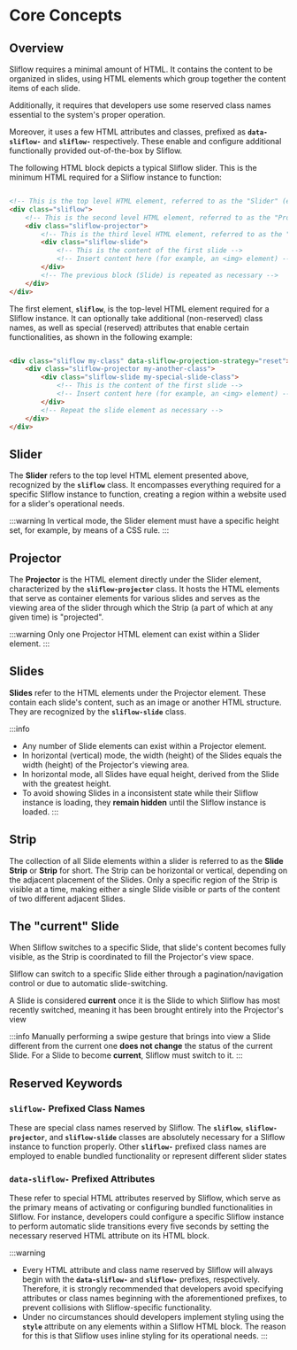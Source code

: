 # Core Concepts

## Overview

Sliflow requires a minimal amount of HTML. It contains the content to be organized in slides, using HTML elements which
group together the content items of each slide.

Additionally, it requires that developers use some reserved class names essential to the system's proper operation.

Moreover, it uses a few HTML attributes and classes, prefixed as **`data-sliflow-`** and **`sliflow-`** respectively. 
These enable and configure additional functionally provided out-of-the-box by Sliflow.

The following HTML block depicts a typical Sliflow slider. This is the minimum HTML required for a Sliflow instance to 
function:

```html

<!-- This is the top level HTML element, referred to as the "Slider" (element) and is unique -->
<div class="sliflow">
    <!-- This is the second level HTML element, referred to as the "Projector" (element) and is unique -->
    <div class="sliflow-projector">
        <!-- This is the third level HTML element, referred to as the "Slide" (element) and can be repeated -->
        <div class="sliflow-slide">
            <!-- This is the content of the first slide -->
            <!-- Insert content here (for example, an <img> element) -->
        </div>
        <!-- The previous block (Slide) is repeated as necessary -->
    </div>
</div>
```

The first element, **`sliflow`**, is the top-level HTML element required for a Sliflow instance. It can optionally take
additional (non-reserved) class names, as well as special (reserved) attributes that enable certain functionalities, as
shown in the following example:

```html

<div class="sliflow my-class" data-sliflow-projection-strategy="reset">
    <div class="sliflow-projector my-another-class">
        <div class="sliflow-slide my-special-slide-class">
            <!-- This is the content of the first slide -->
            <!-- Insert content here (for example, an <img> element) -->
        </div>
        <!-- Repeat the slide element as necessary -->
    </div>
</div>
```

## Slider

The **Slider** refers to the top level HTML element presented above, recognized by the **`sliflow`** class. It
encompasses everything required for a specific Sliflow instance to function, creating a region within a website used for
a slider's operational needs.

:::warning
In vertical mode, the Slider element must have a specific height set, for example, by means of a CSS rule.
:::

## Projector

The **Projector** is the HTML element directly under the Slider element, characterized by the **`sliflow-projector`**
class. It hosts the HTML elements that serve as container elements for various slides and serves as the viewing area
of the slider through which the Strip (a part of which at any given time) is "projected".

:::warning
Only one Projector HTML element can exist within a Slider element.
:::

## Slides

**Slides** refer to the HTML elements under the Projector element. These contain each slide's content, such as an image
or another HTML structure. They are recognized by the **`sliflow-slide`** class.

:::info

- Any number of Slide elements can exist within a Projector element.
- In horizontal (vertical) mode, the width (height) of the Slides equals the width (height) of the Projector's viewing
  area.
- In horizontal mode, all Slides have equal height, derived from the Slide with the greatest height.
- To avoid showing Slides in a inconsistent state while their Sliflow instance is loading, they **remain hidden** until
  the Sliflow instance is loaded.
  :::

## Strip

The collection of all Slide elements within a slider is referred to as the **Slide Strip** or **Strip** for short. The
Strip can be horizontal or vertical, depending on the adjacent placement of the Slides. Only a specific region of the
Strip is visible at a time, making either a single Slide visible or parts of the content of two different adjacent
Slides.

## The "current" Slide

When Sliflow switches to a specific Slide, that slide's content becomes fully visible, as the Strip is coordinated to
fill the Projector's view space.

Sliflow can switch to a specific Slide either through a pagination/navigation control or due to automatic
slide-switching.

A Slide is considered **current** once it is the Slide to which Sliflow has most recently switched, meaning it has been
brought entirely into the Projector's view

:::info
Manually performing a swipe gesture that brings into view a Slide different from the current one **does not change**
the status of the current Slide. For a Slide to become **current**, Sliflow must switch to it.
:::

## Reserved Keywords

### `sliflow-` Prefixed Class Names

These are special class names reserved by Sliflow. The **`sliflow`**, **`sliflow-projector`**, and **`sliflow-slide`**
classes are absolutely necessary for a Sliflow instance to function properly. Other **`sliflow-`** prefixed class names
are employed to enable bundled functionality or represent different slider states

### `data-sliflow-` Prefixed Attributes

These refer to special HTML attributes reserved by Sliflow, which serve as the primary means of activating or
configuring bundled functionalities in Sliflow. For instance, developers could configure a specific Sliflow instance to
perform automatic slide transitions every five seconds by setting the necessary reserved HTML attribute on its HTML
block.

:::warning

- Every HTML attribute and class name reserved by Sliflow will always begin with the **`data-sliflow-`** and
  **`sliflow-`** prefixes, respectively. Therefore, it is strongly recommended that developers avoid specifying
  attributes or class names beginning with the aforementioned prefixes, to prevent collisions with Sliflow-specific
  functionality.
- Under no circumstances should developers implement styling using the **`style`** attribute on any elements within a
  Sliflow HTML block. The reason for this is that Sliflow uses inline styling for its operational needs.
  :::

